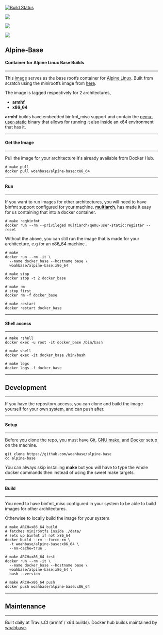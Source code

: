 [![Build Status](https://travis-ci.org/woahbase/alpine-base.svg?branch=master)](https://travis-ci.org/woahbase/alpine-base)

[![](https://images.microbadger.com/badges/image/woahbase/alpine-base.svg)](https://microbadger.com/images/woahbase/alpine-base)

[![](https://images.microbadger.com/badges/commit/woahbase/alpine-base.svg)](https://microbadger.com/images/woahbase/alpine-base)

[![](https://images.microbadger.com/badges/version/woahbase/alpine-base.svg)](https://microbadger.com/images/woahbase/alpine-base)

## Alpine-Base
#### Container for Alpine Linux Base Builds

---

This [image][5] serves as the base rootfs container for [Alpine Linux][8].
Built from scratch using the minirootfs image from [here][9].

The image is tagged respectively for 2 architectures,
* **armhf**
* **x86_64**

**armhf** builds have embedded binfmt_misc support and contain the
[qemu-user-static][7] binary that allows for running it also inside
an x64 environment that has it.

---
#### Get the Image
---

Pull the image for your architecture it's already available from
Docker Hub.

```
# make pull
docker pull woahbase/alpine-base:x86_64

```

---
#### Run
---

If you want to run images for other architectures, you will need
to have binfmt support configured for your machine. [**multiarch**][6],
has made it easy for us containing that into a docker container.

```
# make regbinfmt
docker run --rm --privileged multiarch/qemu-user-static:register --reset

```
Without the above, you can still run the image that is made for your
architecture, e.g for an x86_64 machine..

```
# make
docker run --rm -it \
  --name docker_base --hostname base \
  woahbase/alpine-base:x86_64

# make stop
docker stop -t 2 docker_base

# make rm
# stop first
docker rm -f docker_base

# make restart
docker restart docker_base

```

---
#### Shell access
---

```
# make rshell
docker exec -u root -it docker_base /bin/bash

# make shell
docker exec -it docker_base /bin/bash

# make logs
docker logs -f docker_base

```

---
## Development
---

If you have the repository access, you can clone and
build the image yourself for your own system, and can push after.

---
#### Setup
---

Before you clone the repo, you must have [Git][1], [GNU make][2],
and [Docker][3] setup on the machine.

```
git clone https://github.com/woahbase/alpine-base
cd alpine-base

```
You can always skip installing **make** but you will have to
type the whole docker commands then instead of using the sweet
make targets.

---
#### Build
---

You need to have binfmt_misc configured in your system to be able
to build images for other architectures.

Otherwise to locally build the image for your system.

```
# make ARCH=x86_64 build
# fetches minirootfs inside ./data/
# sets up binfmt if not x86_64
docker build --rm --force-rm \
  -t woahbase/alpine-base:x86_64 \
  --no-cache=true .

# make ARCH=x86_64 test
docker run --rm -it \
  --name docker_base --hostname base \
  woahbase/alpine-base:x86_64 \
  bash --version

# make ARCH=x86_64 push
docker push woahbase/alpine-base:x86_64

```

---
## Maintenance
---

Built daily at Travis.CI (armhf / x64 builds). Docker hub builds maintained by [woahbase][4].

[1]: https://git-scm.com
[2]: https://www.gnu.org/software/make/
[3]: https://www.docker.com
[4]: https://hub.docker.com/u/woahbase

[5]: https://hub.docker.com/r/woahbase/alpine-base
[6]: https://hub.docker.com/r/multiarch/qemu-user-static/
[7]: https://github.com/multiarch/qemu-user-static/releases/
[8]: https://alpinelinux.org/
[9]: http://dl-4.alpinelinux.org/alpine/latest-stable/releases/
